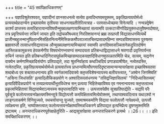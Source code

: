 +++
title = "45 सर्वापेक्षाधिकरणम्"

+++
यज्ञादिश्रुतेरश्ववत्, यज्ञादीनां ज्ञानसाधनत्वे सत्येव इत्यदिभाष्यमयुक्त्तम्, प्रकृतिप्रत्यययोर्मध्ये प्रत्ययार्थप्रादान्येन इच्छायामेव तृतीयया साधनत्वप्रतीतेरित्यत्राह - परमसाध्येच्छया विनेत्यादि । नन्वन्नद्वेषेण कार्श्यं प्राप्तस्य तत्परिहारायान्यविषयौन्मुख्यलक्षणायामिच्छायां सत्यामपि उत्कटाजीर्णादिप्रयुक्त्तधातुवैषम्यदोषात्, तत्र प्रवृत्तिपर्यन्ता रुचिर्न जायत इति तद्रोचकौषधवत् निरतिशयानन्दं ब्रह्म तत्प्राप्तौ विद्यासाधनमित्यर्थे प्राजीनबहुजन्मानुष्ठितानमिसंहितनित्यनैमित्तिककर्मोपसञ्जातचित्तप्रसादमहिम्ना सम्पन्नविश्वासस्य पुरुषस्य ब्रह्मावाप्तौ तत्साधनविद्यायाञ्च औन्मुख्यलक्षणायामिच्छायां स्यामपि अनादिमवसञ्चितानेकदुरितदोषेण आस्तिककामुकस्य हेयकर्मणीव विषयभोगप्नावण्यं सम्पादयता प्रतिबन्धाद्विद्यासाधने श्रवणादौ प्रवृत्तिपर्यन्ता रुचिर्न जायत इति प्रतिबन्धादिनिरासपूर्वकमिच्छासम्पादकयज्ञादिविधानमुपपन्नतरमिति चेन्न, सत्यम्, यद्यनेन वाक्येन कर्मणामिच्छादिसंयोगः प्रतिपाद्यते, तदा श्रुतनिर्वाहाय कथञ्चिदियं प्रणाड्याश्रीयेत, नत्वेतदस्ति, नत्वेतदस्ति, प्रकृतिप्रत्ययार्थयोर्मध्ये प्रत्ययार्तस्य प्राधान्यमित्यौपगवादिदृष्टसामान्यन्यायापेक्षया इच्छाविषयतया शब्दबोध्य एव शब्दसाधनान्वय इति स्वर्गकामादिवाक्ये क्लृप्तविशेषन्यायस्य बलीयस्त्वात्, "अश्वेन जिगमिषति' "असिना जिधांसति' इत्यादिलौकिकप्रयोगे न अश्वादिरूपसंधनस्य "तसिद्वजिज्ञासितव्यं' "निदिध्यासितव्यम्' इत्यादिवैदिकप्रयोगे च तव्यप्रत्ययार्थीभूतविधेश्च सन् प्रत्यया भिहितेच्छाविषय एव गमनान्वयस्य क्लृप्तत्वाच्च प्रकृत्यभिहितायां विद्यायामेवाऽन्वयस्य क्लृप्तत्वादिति भावः । उत्पत्तावपेक्षैव सूत्रप्रतिपाद्येति - यद्यपि परैः पूर्वसूत्रे फलोत्पत्तावनपेक्षत्वमस्मिन्सूत्रे विद्योत्पत्तौ कर्मापेक्षितत्वमित्येवोक्त्तम्, तथाप्यश्ववदित्यत्र यथाऽश्वो न लाङ्गलाकर्षणे विनियुज्यते, रथचर्यायान्तु युज्यते, एवमाश्रमकर्माणि विद्यया फलोत्पत्तौ नापेक्ष्यन्ते, उत्पत्तौ त्वपेक्ष्यन्त इति, भाष्योक्त्तत्वात् फलोत्पत्तावनपेक्षाष्यस्मिन्नधिकरणे प्रतिपाद्यत इत्यभिप्रेत्य दूषणमुक्त्तमिति द्रष्टव्यम् । अनन्तराधिकरणपूर्वपक्षहेतुरिति - आद्यसूत्रापेक्षया अनन्तराधिकरणे इत्यर्थः ।।26।। ।। इति सर्वापेक्षाधिकरणम् ।।